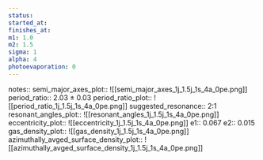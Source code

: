 ```yaml
---
status:
started_at:
finishes_at:
m1: 1.0
m2: 1.5
sigma: 1
alpha: 4
photoevaporation: 0
---
```


notes::
semi_major_axes_plot:: ![[semi_major_axes_1j_1.5j_1s_4a_0pe.png]]
period_ratio:: 2.03 ± 0.03
period_ratio_plot:: ![[period_ratio_1j_1.5j_1s_4a_0pe.png]]
suggested_resonance:: 2:1
resonant_angles_plot:: ![[resonant_angles_1j_1.5j_1s_4a_0pe.png]]
eccentricity_plot:: ![[eccentricity_1j_1.5j_1s_4a_0pe.png]]
e1:: 0.067
e2:: 0.015
gas_density_plot:: ![[gas_density_1j_1.5j_1s_4a_0pe.png]]
azimuthally_avged_surface_density_plot:: ![[azimuthally_avged_surface_density_1j_1.5j_1s_4a_0pe.png]]
